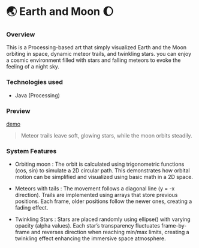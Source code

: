# 🌏 Earth and Moon 🌔

### Overview
This is a Processing-based art that simply visualized Earth and the Moon orbiting in space, dynamic meteor trails, and twinkling stars. you can enjoy a cosmic environment filled with stars and falling meteors to evoke the feeling of a night sky. 


### Technologies used 
- Java (Processing)


### Preview
[demo](./demomovie.gif)
> Meteor trails leave soft, glowing stars, while the moon orbits steadily.


### System Features
- Orbiting moon : The orbit is calculated using trigonometric functions (cos, sin) to simulate a 2D circular path. This demonstrates how orbital motion can be simplified and visualized using basic math in a 2D space.
  
- Meteors with tails : The movement follows a diagonal line (y = -x direction). Trails are implemented using arrays that store previous positions. Each frame, older positions follow the newer ones, creating a fading effect.
  
- Twinkling Stars : Stars are placed randomly using ellipse() with varying opacity (alpha values). Each star’s transparency fluctuates frame-by-frame and reverses direction when reaching min/max limits, creating a twinkling effect enhancing the immersive space atmosphere.



